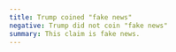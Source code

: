 ```yaml
---
title: Trump coined "fake news"
negative: Trump did not coin "fake news"
summary: This claim is fake news.
---
```

